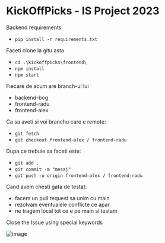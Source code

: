 # KickOffPicks - IS Project 2023

Backend requirements:
 - `pip install -r requirements.txt`

Faceti clone la gitu asta

- `cd .\kickoffpicks\frontend\`
- `npm install`
- `npm start`

Fiecare de acum are branch-ul lui

- backend-bog
- frontend-radu
- frontend-alex

Ca sa aveti si voi branchu care e remote:

- `git fetch`
- `git checkout frontend-alex / frontend-radu`

Dupa ce trebuie sa faceti este:

- `git add .`
- `git commit -m "mesaj"`
- `git push -u origin frontend-alex / frontend-radu`

Cand avem chesti gata de testat:

- facem un pull request sa unim cu main
- rezolvam eventualele conflicte ce apar
- ne tragem local tot ce e pe main si testam

Close the Issue using special keywords

![image](https://github.com/BRA-Team/kick-off-picks/assets/126898116/4ced00d2-8224-477a-ac4d-c004bd06b64f)

